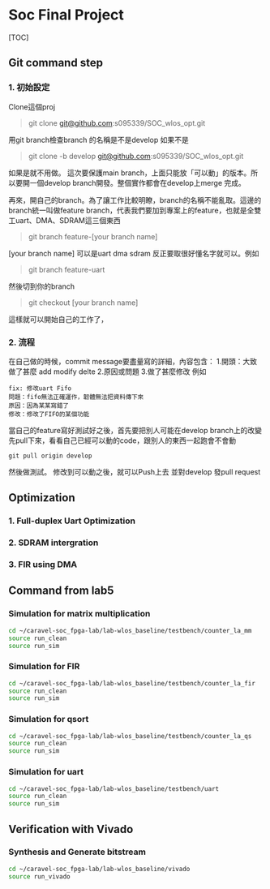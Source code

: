 # Soc Final Project

[TOC]


## Git command step

### 1. 初始設定
Clone這個proj
>git clone git@github.com:s095339/SOC_wlos_opt.git

用git branch檢查branch 的名稱是不是develop 如果不是
> git clone -b develop  git@github.com:s095339/SOC_wlos_opt.git

如果是就不用做。
這次要保護main branch，上面只能放「可以動」的版本。所以要開一個develop branch開發。整個實作都會在develop上merge 完成。

再來，開自己的branch。為了讓工作比較明瞭，branch的名稱不能亂取。這邊的branch統一叫做feature branch，代表我們要加到專案上的feature，也就是全雙工uart、DMA、SDRAM這三個東西

> git branch feature-[your branch name]

[your branch name] 可以是uart dma sdram 反正要取很好懂名字就可以。例如
> git branch feature-uart

然後切到你的branch 
> git checkout [your branch name]

這樣就可以開始自己的工作了，

### 2. 流程
在自己做的時候，commit message要盡量寫的詳細，內容包含：
1.開頭：大致做了甚麼 add modify delte
2.原因或問題
3.做了甚麼修改
例如
```text=
fix: 修改uart Fifo
問題：fifo無法正確運作，韌體無法把資料傳下來
原因：因為某某寫錯了
修改：修改了FIFO的某個功能
```

當自己的feature寫好測試好之後，首先要把別人可能在develop branch上的改變先pull下來，看看自己已經可以動的code，跟別人的東西一起跑會不會動

```
git pull origin develop
```
然後做測試。 修改到可以動之後，就可以Push上去 並對develop 發pull request


## Optimization
### 1. Full-duplex Uart Optimization

### 2. SDRAM intergration

### 3. FIR using DMA




## Command from lab5
### Simulation for matrix multiplication
```sh
cd ~/caravel-soc_fpga-lab/lab-wlos_baseline/testbench/counter_la_mm
source run_clean
source run_sim
```

### Simulation for FIR
```sh
cd ~/caravel-soc_fpga-lab/lab-wlos_baseline/testbench/counter_la_fir
source run_clean
source run_sim
```

### Simulation for qsort
```sh
cd ~/caravel-soc_fpga-lab/lab-wlos_baseline/testbench/counter_la_qs
source run_clean
source run_sim
```

### Simulation for uart
```sh
cd ~/caravel-soc_fpga-lab/lab-wlos_baseline/testbench/uart
source run_clean
source run_sim
```

## Verification with Vivado
### Synthesis and Generate bitstream
```sh
cd ~/caravel-soc_fpga-lab/lab-wlos_baseline/vivado
source run_vivado
```


